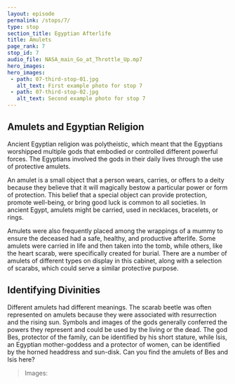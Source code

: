 ```yaml
---
layout: episode
permalink: /stops/7/
type: stop
section_title: Egyptian Afterlife
title: Amulets 
page_rank: 7
stop_id: 7
audio_file: NASA_main_Go_at_Throttle_Up.mp7
hero_images:
hero_images:
 - path: 07-third-stop-01.jpg
   alt_text: First example photo for stop 7
 - path: 07-third-stop-02.jpg
   alt_text: Second example photo for stop 7
---
```


## Amulets and Egyptian Religion 

Ancient Egyptian religion was polytheistic, which meant that the Egyptians worshipped multiple gods that embodied or controlled different powerful forces. The Egyptians involved the gods in their daily lives through the use of protective amulets. 

An amulet is a small object that a person wears, carries, or offers to a deity because they believe that it will magically bestow a particular power or form of protection. This belief that a special object can provide protection, promote well-being, or bring good luck is common to all societies. In ancient Egypt, amulets might be carried, used in necklaces, bracelets, or rings.

Amulets were also frequently placed among the wrappings of a mummy to ensure the deceased had a safe, healthy, and productive afterlife. Some amulets were carried in life and then taken into the tomb, while others, like the heart scarab, were specifically created for burial. There are a number of amulets of different types on display in this cabinet, along with a selection of scarabs, which could serve a similar protective purpose. 

## Identifying Divinities  

Different amulets had different meanings. The scarab beetle was often represented on amulets because they were associated with resurrection and the rising sun. Symbols and images of the gods generally conferred the powers they represent and could be used by the living or the dead. The god Bes, protector of the family, can be identified by his short stature, while Isis, an Egyptian mother-goddess and a protector of women, can be identified by the horned headdress and sun-disk. Can you find the amulets of Bes and Isis here? 

> Images: 
